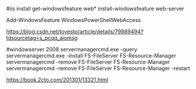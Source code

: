 #iis install
get-windowsfeature web*
install-windowsfeature web-server

Add-WindowsFeature WindowsPowerShellWebAccess


https://blog.csdn.net/toyesto/article/details/79889494?tdsourcetag=s_pcqq_aiomsg


#windowserver 2008
servermanagercmd.exe -query
servermanagercmd.exe -install FS-FileServer FS-Resource-Manager
servermanagercmd -remove FS-FileServer FS-Resource-Manager
servermanagercmd -remove FS-FileServer FS-Resource-Manager -restart

https://book.2cto.com/201301/13321.html
